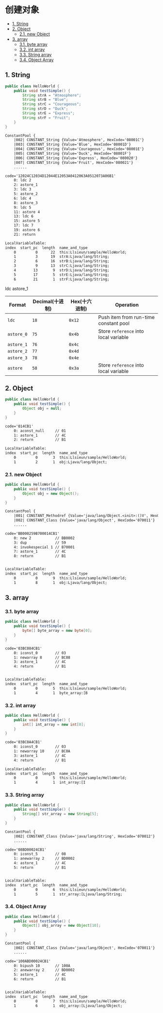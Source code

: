# 创建对象

<!-- TOC -->

- [1. String](#1-string)
- [2. Object](#2-object)
  - [2.1. new Object](#21-new-object)
- [3. array](#3-array)
  - [3.1. byte array](#31-byte-array)
  - [3.2. int array](#32-int-array)
  - [3.3. String array](#33-string-array)
  - [3.4. Object Array](#34-object-array)

<!-- /TOC -->

## 1. String

```java
public class HelloWorld {
    public void testSimple() {
        String strA = "Atmosphere";
        String strB = "Blue";
        String strC = "Courageous";
        String strD = "Duck";
        String strE = "Express";
        String strF = "Fruit";
    }
}
```

```txt
ConstantPool {
    |002| CONSTANT_String {Value='Atmosphere', HexCode='08001C'}
    |003| CONSTANT_String {Value='Blue', HexCode='08001D'}
    |004| CONSTANT_String {Value='Courageous', HexCode='08001E'}
    |005| CONSTANT_String {Value='Duck', HexCode='08001F'}
    |006| CONSTANT_String {Value='Express', HexCode='080020'}
    |007| CONSTANT_String {Value='Fruit', HexCode='080021'}
    ......

code='12024C12034D12044E12053A0412063A0512073A06B1'
    0: ldc 2
    2: astore_1
    3: ldc 3
    5: astore_2
    6: ldc 4
    8: astore_3
    9: ldc 5
    11: astore 4
    13: ldc 6
    15: astore 5
    17: ldc 7
    19: astore 6
    21: return

LocalVariableTable:
index  start_pc  length  name_and_type
    0         0      22  this:Llsieun/sample/HelloWorld;
    1         3      19  strA:Ljava/lang/String;
    2         6      16  strB:Ljava/lang/String;
    3         9      13  strC:Ljava/lang/String;
    4        13       9  strD:Ljava/lang/String;
    5        17       5  strE:Ljava/lang/String;
    6        21       1  strF:Ljava/lang/String;
```

ldc
astore_1

| Format     | Decimal(十进制) | Hex(十六进制) | Operation                             |
| ---------- | --------------- | ------------- | ------------------------------------- |
| `ldc`      | `18`            | `0x12`        | Push item from run-time constant pool |
| `astore_0` | `75`            | `0x4b`        | Store `reference` into local variable |
| `astore_1` | `76`            | `0x4c`        |                                       |
| `astore_2` | `77`            | `0x4d`        |                                       |
| `astore_3` | `78`            | `0x4e`        |                                       |
| `astore`   | `58`            | `0x3a`        | Store `reference` into local variable |

## 2. Object

```java
public class HelloWorld {
    public void testSimple() {
        Object obj = null;
    }
}
```

```txt
code='014CB1'
    0: aconst_null     // 01
    1: astore_1        // 4C
    2: return          // B1

LocalVariableTable:
index  start_pc  length  name_and_type
    0         0       3  this:Llsieun/sample/HelloWorld;
    1         2       1  obj:Ljava/lang/Object;
```

### 2.1. new Object

```java
public class HelloWorld {
    public void testSimple() {
        Object obj = new Object();
    }
}
```

```txt
ConstantPool {
    |001| CONSTANT_Methodref {Value='java/lang/Object.<init>:()V', HexCode='0A00020010'}
    |002| CONSTANT_Class {Value='java/lang/Object', HexCode='070011'}
    ......

code='BB000259B700014CB1'
    0: new 2           // BB0002
    3: dup             // 59
    4: invokespecial 1 // B70001
    7: astore_1        // 4C
    8: return          // B1


LocalVariableTable:
index  start_pc  length  name_and_type
    0         0       9  this:Llsieun/sample/HelloWorld;
    1         8       1  obj:Ljava/lang/Object;
```

## 3. array

### 3.1. byte array

```java
public class HelloWorld {
    public void testSimple() {
        byte[] byte_array = new byte[0];
    }
}
```

```txt
code='03BC084CB1'
    0: iconst_0        // 03
    1: newarray 8      // BC08
    3: astore_1        // 4C
    4: return          // B1


LocalVariableTable:
index  start_pc  length  name_and_type
    0         0       5  this:Llsieun/sample/HelloWorld;
    1         4       1  byte_array:[B
```

### 3.2. int array

```java
public class HelloWorld {
    public void testSimple() {
        int[] int_array = new int[0];
    }
}
```

```txt
code='03BC0A4CB1'
    0: iconst_0        // 03
    1: newarray 10     // BC0A
    3: astore_1        // 4C
    4: return          // B1

LocalVariableTable:
index  start_pc  length  name_and_type
    0         0       5  this:Llsieun/sample/HelloWorld;
    1         4       1  int_array:[I
```

### 3.3. String array

```java
public class HelloWorld {
    public void testSimple() {
        String[] str_array = new String[5];
    }
}
```

```txt
ConstantPool {
    |002| CONSTANT_Class {Value='java/lang/String', HexCode='070012'}
    ......

code='08BD00024CB1'
    0: iconst_5        // 08
    1: anewarray 2     // BD0002
    4: astore_1        // 4C
    5: return          // B1


LocalVariableTable:
index  start_pc  length  name_and_type
    0         0       6  this:Llsieun/sample/HelloWorld;
    1         5       1  str_array:[Ljava/lang/String;
```

### 3.4. Object Array

```java
public class HelloWorld {
    public void testSimple() {
        Object[] obj_array = new Object[10];
    }
}
```

```txt
ConstantPool {
    |002| CONSTANT_Class {Value='java/lang/Object', HexCode='070011'}
    ......

code='100ABD00024CB1'
    0: bipush 10       // 100A
    2: anewarray 2     // BD0002
    5: astore_1        // 4C
    6: return          // B1


LocalVariableTable:
index  start_pc  length  name_and_type
    0         0       7  this:Llsieun/sample/HelloWorld;
    1         6       1  obj_array:[Ljava/lang/Object;
```